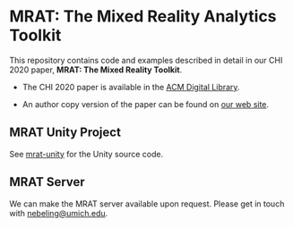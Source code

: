 # MRAT: The Mixed Reality Analytics Toolkit

This repository contains code and examples described in detail in our CHI 2020 paper, **MRAT: __The Mixed Reality Toolkit__**.

- The CHI 2020 paper is available in the [ACM Digital Library](https://dl.acm.org/doi/abs/10.1145/3313831.3376330).

- An author copy version of the paper can be found on [our web site](https://www.mi2lab.com/research/mrat/).

## MRAT Unity Project

See [mrat-unity](mrat-unity) for the Unity source code.

## MRAT Server

We can make the MRAT server available upon request. Please get in touch with nebeling@umich.edu.

